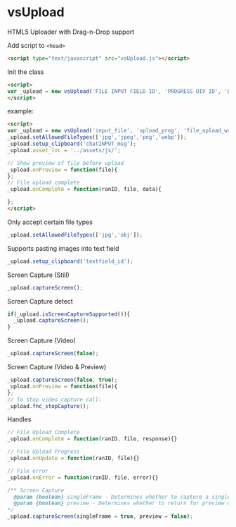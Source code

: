# vsUpload
HTML5 Uploader with Drag-n-Drop support

Add script to `<head>`
```html
<script type="text/javascript" src="vsUpload.js"></script>
```

Init the class
```html
<script>
var _upload = new vsUpload('FILE INPUT FIELD ID', 'PROGRESS DIV ID', 'DRAG-N-DROP DIV ID', 'URL POST FILE TO');
</script>
```
example:
```html
<script>
var _upload = new vsUpload('input_file', 'upload_prog', 'file_upload_wrapper', 'https://example.com/files');
_upload.setAllowedFileTypes(['jpg','jpeg','png','webp']);
_upload.setup_clipboard('chatINPUT_msg');
_upload.asset_loc = '../assets/js/';

// Show preview of file before upload
_upload.onPreview = function(file){
};
// File upload complete
_upload.onComplete = function(ranID, file, data){

};
</script>
```

Only accept certain file types
```js
_upload.setAllowedFileTypes(['jpg','obj']);
```

Supports pasting images into text field
```js
_upload.setup_clipboard('textfield_id');
````

Screen Capture (Still)
```js
_upload.captureScreen();
```

Screen Capture detect
```js
if(_upload.isScreenCaptureSupported()){
  _upload.captureScreen();
}
```

Screen Capture (Video)
```js
_upload.captureScreen(false);
```

Screen Capture (Video & Preview)
```js
_upload.captureScreen(false, true);
_upload.onPreview = function(file){
};
// To stop video capture call:
_upload.fnc_stopCapture();
```



Handles
```js
// File Upload Complete
_upload.onComplete = function(ranID, file, response){}

// File Upload Progress
_upload.onUpdate = function(ranID, file){}

// File error
_upload.onError = function(ranID, file, error){}

/** Screen Capture
  @param {boolean} singleFrame - Determines whether to capture a single frame or record a video.
  @param {boolean} preview - Determines whether to return for preview or directly upload
*/
_upload.captureScreen(singleFrame = true, preview = false);
```
